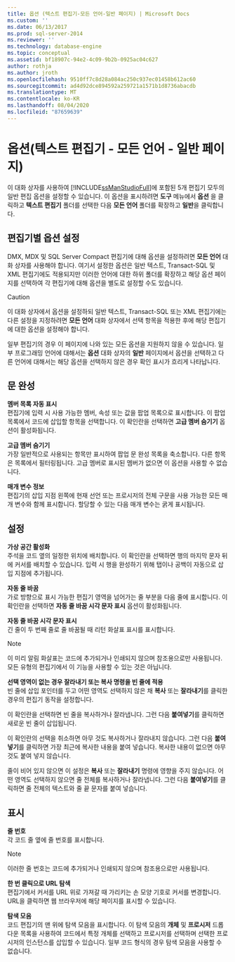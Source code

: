 ```yaml
---
title: 옵션 (텍스트 편집기-모든 언어-일반 페이지) | Microsoft Docs
ms.custom: ''
ms.date: 06/13/2017
ms.prod: sql-server-2014
ms.reviewer: ''
ms.technology: database-engine
ms.topic: conceptual
ms.assetid: bf18907c-94e2-4c09-9b2b-0925ac04c627
author: rothja
ms.author: jroth
ms.openlocfilehash: 9510ff7c8d28a084ac250c937ec01458b612ac60
ms.sourcegitcommit: ad4d92dce894592a259721a1571b1d8736abacdb
ms.translationtype: MT
ms.contentlocale: ko-KR
ms.lasthandoff: 08/04/2020
ms.locfileid: "87659639"
---
```

# <a name="options-text-editor---all-languages---general-page"></a>옵션(텍스트 편집기 - 모든 언어 - 일반 페이지)
  이 대화 상자를 사용하여 [!INCLUDE[ssManStudioFull](../includes/ssmanstudiofull-md.md)]에 포함된 5개 편집기 모두의 일반 편집 옵션을 설정할 수 있습니다. 이 옵션을 표시하려면 **도구** 메뉴에서 **옵션** 을 클릭하고 **텍스트 편집기** 폴더를 선택한 다음 **모든 언어** 폴더를 확장하고 **일반**을 클릭합니다.  
  
## <a name="option-settings-by-editor"></a>편집기별 옵션 설정  
 DMX, MDX 및 SQL Server Compact 편집기에 대해 옵션을 설정하려면 **모든 언어** 대화 상자를 사용해야 합니다. 여기서 설정한 옵션은 일반 텍스트, Transact-SQL 및 XML 편집기에도 적용되지만 이러한 언어에 대한 하위 폴더를 확장하고 해당 옵션 페이지를 선택하여 각 편집기에 대해 옵션을 별도로 설정할 수도 있습니다.  
  
> [!CAUTION]  
>  이 대화 상자에서 옵션을 설정하되 일반 텍스트, Transact-SQL 또는 XML 편집기에는 다른 설정을 지정하려면 **모든 언어** 대화 상자에서 선택 항목을 적용한 후에 해당 편집기에 대한 옵션을 설정해야 합니다.  
  
 일부 편집기의 경우 이 페이지에 나와 있는 모든 옵션을 지원하지 않을 수 있습니다. 일부 프로그래밍 언어에 대해서는 **옵션** 대화 상자의 **일반** 페이지에서 옵션을 선택하고 다른 언어에 대해서는 해당 옵션을 선택하지 않은 경우 확인 표시가 흐리게 나타납니다.  
  
## <a name="statement-completion"></a>문 완성  
 **멤버 목록 자동 표시**  
 편집기에 입력 시 사용 가능한 멤버, 속성 또는 값을 팝업 목록으로 표시합니다. 이 팝업 목록에서 코드에 삽입할 항목을 선택합니다. 이 확인란을 선택하면 **고급 멤버 숨기기** 옵션이 활성화됩니다.  
  
 **고급 멤버 숨기기**  
 가장 일반적으로 사용되는 항목만 표시하여 팝업 문 완성 목록을 축소합니다. 다른 항목은 목록에서 필터링됩니다. 고급 멤버로 표시된 멤버가 없으면 이 옵션을 사용할 수 없습니다.  
  
 **매개 변수 정보**  
 편집기의 삽입 지점 왼쪽에 현재 선언 또는 프로시저의 전체 구문을 사용 가능한 모든 매개 변수와 함께 표시합니다. 할당할 수 있는 다음 매개 변수는 굵게 표시됩니다.  
  
## <a name="settings"></a>설정  
 **가상 공간 활성화**  
 주석을 코드 옆의 일정한 위치에 배치합니다. 이 확인란을 선택하면 행의 마지막 문자 뒤에 커서를 배치할 수 있습니다. 입력 시 행을 완성하기 위해 탭이나 공백이 자동으로 삽입 지점에 추가됩니다.  
  
 **자동 줄 바꿈**  
 가로 방향으로 표시 가능한 편집기 영역을 넘어가는 줄 부분을 다음 줄에 표시합니다. 이 확인란을 선택하면 **자동 줄 바꿈 시각 문자 표시** 옵션이 활성화됩니다.  
  
 **자동 줄 바꿈 시각 문자 표시**  
 긴 줄이 두 번째 줄로 줄 바꿈될 때 리턴 화살표 표시를 표시합니다.  
  
> [!NOTE]  
>  이 미리 알림 화살표는 코드에 추가되거나 인쇄되지 않으며 참조용으로만 사용됩니다. 모든 유형의 편집기에서 이 기능을 사용할 수 있는 것은 아닙니다.  
  
 **선택 영역이 없는 경우 잘라내기 또는 복사 명령을 빈 줄에 적용**  
 빈 줄에 삽입 포인터를 두고 어떤 영역도 선택하지 않은 채 **복사** 또는 **잘라내기**를 클릭한 경우의 편집기 동작을 설정합니다.  
  
 이 확인란을 선택하면 빈 줄을 복사하거나 잘라냅니다. 그런 다음 **붙여넣기**를 클릭하면 새로운 빈 줄이 삽입됩니다.  
  
 이 확인란의 선택을 취소하면 아무 것도 복사하거나 잘라내지 않습니다. 그런 다음 **붙여넣기**를 클릭하면 가장 최근에 복사한 내용을 붙여 넣습니다. 복사한 내용이 없으면 아무 것도 붙여 넣지 않습니다.  
  
 줄이 비어 있지 않으면 이 설정은 **복사** 또는 **잘라내기** 명령에 영향을 주지 않습니다. 어떤 영역도 선택하지 않으면 줄 전체를 복사하거나 잘라냅니다. 그런 다음 **붙여넣기**를 클릭하면 줄 전체의 텍스트와 줄 끝 문자를 붙여 넣습니다.  
  
## <a name="display"></a>표시  
 **줄 번호**  
 각 코드 줄 옆에 줄 번호를 표시합니다.  
  
> [!NOTE]  
>  이러한 줄 번호는 코드에 추가되거나 인쇄되지 않으며 참조용으로만 사용됩니다.  
  
 **한 번 클릭으로 URL 탐색**  
 편집기에서 커서를 URL 위로 가져갈 때 가리키는 손 모양 기호로 커서를 변경합니다. URL을 클릭하면 웹 브라우저에 해당 페이지를 표시할 수 있습니다.  
  
 **탐색 모음**  
 코드 편집기의 맨 위에 탐색 모음을 표시합니다. 이 탐색 모음의 **개체** 및 **프로시저** 드롭다운 목록을 사용하여 코드에서 특정 개체를 선택하고 프로시저를 선택하며 선택한 프로시저의 인스턴스를 삽입할 수 있습니다. 일부 코드 형식의 경우 탐색 모음을 사용할 수 없습니다.  
  
  
